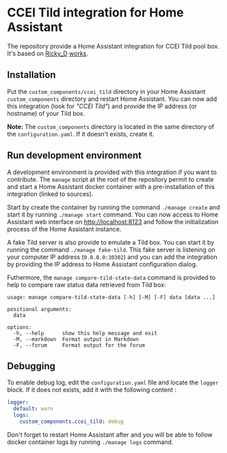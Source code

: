 # CCEI Tild integration for Home Assistant

The repository provide a Home Assistant integration for CCEI Tild pool box. It's based on
[Ricky_D](https://forum.hacf.fr/u/Ricky_D) [works](https://forum.hacf.fr/t/tild-piscine/22627).

## Installation

Put the `custom_components/ccei_tild` directory in your Home Assistant `custom_components` directory
and restart Home Assistant. You can now add this integration (look for _"CCEI Tild"_) and provide the
IP address (or hostname) of your Tild box.

__Note:__ The `custom_components` directory is located in the same directory of the
`configuration.yaml`. If it doesn't exists, create it.

## Run development environment

A development environment is provided with this integration if you want to contribute. The `manage`
script at the root of the repository permit to create and start a Home Assistant docker container
with a pre-installation of this integration (linked to sources).

Start by create the container by running the command `./manage create` and start it by running
`./manage start` command. You can now access to Home Assistant web interface on
[http://localhost:8123](http://localhost:8123) and follow the initialization process of the Home
Assistant instance.

A fake Tild server is also provide to emulate a Tild box. You can start it by running the command
`./manage fake-tild`. This fake server is listening on your computer IP address (`0.0.0.0:30302`)
and you can add the integration by providing the IP address to Home Assistant configuration dialog.

Futhermore, the `manage compare-tild-state-data` command is provided to help to compare raw status
data retrieved from Tild box:

```
usage: manage compare-tild-state-data [-h] [-M] [-F] data [data ...]

positional arguments:
  data

options:
  -h, --help      show this help message and exit
  -M, --markdown  Format output in Markdown
  -F, --forum     Format output for the forum
```

## Debugging

To enable debug log, edit the `configuration.yaml` file and locate the `logger` block. If it does not
exists, add it with the following content :

```yaml
logger:
  default: warn
  logs:
    custom_components.ccei_tild: debug
```

Don't forget to restart Home Assistant after and you will be able to follow docker container logs by
running `./manage logs` command.
